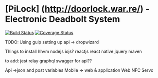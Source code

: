 # [PiLock] (http://doorlock.war.re/) - Electronic Deadbolt System

[![Build Status](https://travis-ci.org/rwwarren/door-lock.png?branch=master)](https://travis-ci.org/rwwarren/door-lock)
[![Coverage Status](https://img.shields.io/coveralls/rwwarren/door-lock.svg)](https://coveralls.io/r/rwwarren/door-lock)

TODO:
Using gulp
setting up api -> dropwizard 

Things to install
hhvm
nodejs
iojs?
reactjs
react native
jquery
maven

to add:
jest
relay
graphql
swagger for api??

Api ->json and post variables
Mobile -> web & application
Web
NFC
Servo
